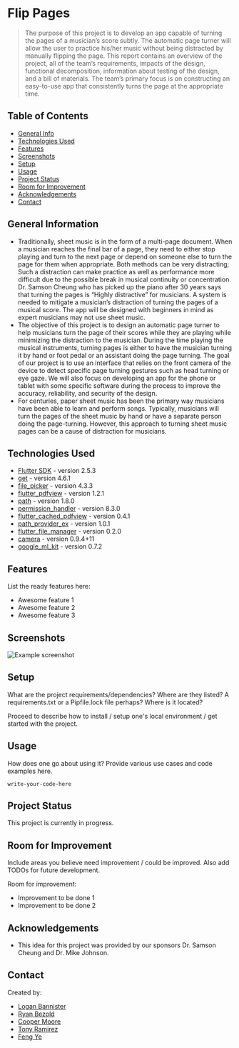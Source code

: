# Flip Pages
> The purpose of this project is to develop an app capable of turning the pages of a musician’s score subtly. The automatic page turner will allow the user to practice his/her music without being distracted by manually flipping the page. This report contains an overview of the project, all of the team’s requirements, impacts of the design, functional decomposition, information about testing of the design, and a bill of materials. The team’s primary focus is on constructing an easy-to-use app that consistently turns the page at the appropriate time. 

## Table of Contents
* [General Info](#general-information)
* [Technologies Used](#technologies-used)
* [Features](#features)
* [Screenshots](#screenshots)
* [Setup](#setup)
* [Usage](#usage)
* [Project Status](#project-status)
* [Room for Improvement](#room-for-improvement)
* [Acknowledgements](#acknowledgements)
* [Contact](#contact)
<!-- * [License](#license) -->


## General Information
- Traditionally, sheet music is in the form of a multi-page document. When a musician reaches the final bar of a page, they need to either stop playing and turn to the next page or depend on someone else to turn the page for them when appropriate. Both methods can be very distracting; Such a distraction can make practice as well as performance more difficult due to the possible break in musical continuity or concentration. Dr. Samson Cheung who has picked up the piano after 30 years says that turning the pages is “Highly distractive” for musicians. A system is needed to mitigate a musician’s distraction of turning the pages of a musical score. The app will be designed with beginners in mind as expert musicians may not use sheet music.
- The objective of this project is to design an automatic page turner to help musicians turn the page of their scores while they are playing while minimizing the distraction to the musician. During the time playing the musical instruments, turning pages is either to have the musician turning it by hand or foot pedal or an assistant doing the page turning. The goal of our project is to use an interface that relies on the front camera of the device to detect specific page turning gestures such as head turning or eye gaze. We will also focus on developing an app for the phone or tablet with some specific software during the process to improve the accuracy, reliability, and security of the design. 
- For centuries, paper sheet music has been the primary way musicians have been able to learn and perform songs. Typically, musicians will turn the pages of the sheet music by hand or have a separate person doing the page-turning. However, this approach to turning sheet music pages can be a cause of distraction for musicians.

<!-- You don't have to answer all the questions - just the ones relevant to your project. -->


## Technologies Used
- [Flutter SDK](https://flutter.dev/) - version 2.5.3
- [get](https://pub.dev/packages/get) - version 4.6.1
- [file_picker](https://pub.dev/packages/file_picker) - version 4.3.3
- [flutter_pdfview](https://pub.dev/packages/flutter_pdfview) - version 1.2.1
- [path](https://pub.dev/packages/path) - version 1.8.0
- [permission_handler](https://pub.dev/packages/permission_handler) - version 8.3.0
- [flutter_cached_pdfview](https://pub.dev/packages/flutter_cached_pdfview) - version 0.4.1
- [path_provider_ex](https://pub.dev/packages/path_provider_ex) - version 1.0.1
- [flutter_file_manager](https://pub.dev/packages/flutter_file_manager) - version 0.2.0
- [camera](https://pub.dev/packages/camera) - version 0.9.4+11
- [google_ml_kit](https://pub.dev/packages/google_ml_kit) - version 0.7.2


## Features
List the ready features here:
- Awesome feature 1
- Awesome feature 2
- Awesome feature 3


## Screenshots
![Example screenshot](./img/screenshot.png)
<!-- If you have screenshots you'd like to share, include them here. -->


## Setup
What are the project requirements/dependencies? Where are they listed? A requirements.txt or a Pipfile.lock file perhaps? Where is it located?

Proceed to describe how to install / setup one's local environment / get started with the project.


## Usage
How does one go about using it?
Provide various use cases and code examples here.

`write-your-code-here`


## Project Status
This project is currently in progress.


## Room for Improvement
Include areas you believe need improvement / could be improved. Also add TODOs for future development.

Room for improvement:
- Improvement to be done 1
- Improvement to be done 2

## Acknowledgements
- This idea for this project was provided by our sponsors Dr. Samson Cheung and Dr. Mike Johnson.


## Contact
Created by:
- [Logan Bannister](https://github.com/loganbannister)
- [Ryan Bezold](https://github.com/Hydraux)
- [Cooper Moore](https://github.com/cjmo253)
- [Tony Ramirez](https://github.com/tonypacheco223)
- [Feng Ye](https://github.com/plantduck)

<!-- Optional -->
<!-- ## License -->
<!-- This project is open source and available under the [... License](). -->

<!-- You don't have to include all sections - just the one's relevant to your project -->
